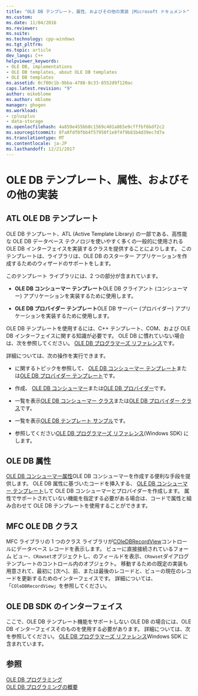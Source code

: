 ```yaml
---
title: "OLE DB テンプレート、属性、およびその他の実装 |Microsoft ドキュメント"
ms.custom: 
ms.date: 11/04/2016
ms.reviewer: 
ms.suite: 
ms.technology: cpp-windows
ms.tgt_pltfrm: 
ms.topic: article
dev_langs: C++
helpviewer_keywords:
- OLE DB, implementations
- OLE DB templates, about OLE DB templates
- OLE DB templates
ms.assetid: 0c780c1b-9bba-4788-8c33-8552d9f120ac
caps.latest.revision: "9"
author: mikeblome
ms.author: mblome
manager: ghogen
ms.workload:
- cplusplus
- data-storage
ms.openlocfilehash: 4a859e455bb0c1569c401a865e9cfffbf6bdf2c2
ms.sourcegitcommit: 8fa8fdf0fbb4f57950f1e8f4f9b81b4d39ec7d7a
ms.translationtype: MT
ms.contentlocale: ja-JP
ms.lasthandoff: 12/21/2017
---
```

# <a name="ole-db-templates-attributes-and-other-implementations"></a>OLE DB テンプレート、属性、およびその他の実装
## <a name="atl-ole-db-templates"></a>ATL OLE DB テンプレート  
 OLE DB テンプレート、ATL (Active Template Library) の一部である、高性能な OLE DB データベース テクノロジを使いやすく多くの一般的に使用される OLE DB インターフェイスを実装するクラスを提供することによりします。 このテンプレートは、ライブラリは、OLE DB のスターター アプリケーションを作成するためのウィザードのサポートをします。  
  
 このテンプレート ライブラリには、2 つの部分が含まれています。  
  
-   **OLE DB コンシューマー テンプレート**OLE DB クライアント (コンシューマー) アプリケーションを実装するために使用します。  
  
-   **OLE DB プロバイダー テンプレート**OLE DB サーバー (プロバイダー) アプリケーションを実装するために使用します。  
  
 OLE DB テンプレートを使用するには、C++ テンプレート、COM、および OLE DB インターフェイスに関する知識が必要です。 OLE DB に慣れていない場合は、次を参照してください。 [OLE DB プログラマーズ リファレンス](https://msdn.microsoft.com/en-us/library/ms713643.aspx)です。  
  
 詳細については、次の操作を実行できます。  
  
-   に関するトピックを参照して、 [OLE DB コンシューマー テンプレート](../../data/oledb/ole-db-consumer-templates-cpp.md)または[OLE DB プロバイダー テンプレート](../../data/oledb/ole-db-provider-templates-cpp.md)です。  
  
-   作成、 [OLE DB コンシューマー](../../data/oledb/creating-an-ole-db-consumer.md)または[OLE DB プロバイダー](../../data/oledb/creating-an-ole-db-provider.md)です。  
  
-   一覧を表示[OLE DB コンシューマー クラス](../../data/oledb/ole-db-consumer-templates-reference.md)または[OLE DB プロバイダー クラス](../../data/oledb/ole-db-provider-templates-reference.md)です。  
  
-   一覧を表示[OLE DB テンプレート サンプル](http://msdn.microsoft.com/en-us/08958863-0b5f-41ad-ae99-fca7440c553c)です。  
  
-   参照してください[OLE DB プログラマーズ リファレンス](https://msdn.microsoft.com/en-us/library/ms713643.aspx)(Windows SDK) にします。  
  
## <a name="ole-db-attributes"></a>OLE DB 属性  
 [OLE DB コンシューマー属性](../../windows/ole-db-consumer-attributes.md)OLE DB コンシューマーを作成する便利な手段を提供します。 OLE DB 属性に基づいたコードを挿入する、 [OLE DB コンシューマー テンプレート](../../data/oledb/ole-db-consumer-templates-reference.md)して OLE DB コンシューマーとプロバイダーを作成します。 属性でサポートされていない機能を指定する必要がある場合は、コードで属性と組み合わせて OLE DB テンプレートを使用することができます。  
  
## <a name="mfc-ole-db-classes"></a>MFC OLE DB クラス  
 MFC ライブラリの 1 つのクラス ライブラリが[COleDBRecordView](../../mfc/reference/coledbrecordview-class.md)コントロールにデータベース レコードを表示します。 ビューに直接接続されているフォーム ビュー、`CRowset`オブジェクトし、のフィールドを表示、`CRowset`ダイアログ テンプレートのコントロール内のオブジェクト。 移動するための既定の実装も用意されて、最初に [次へ]、前、または最後のレコードと、ビューの現在のレコードを更新するためのインターフェイスです。 詳細については、「`COleDBRecordView`」を参照してください。  
  
## <a name="ole-db-sdk-interfaces"></a>OLE DB SDK のインターフェイス  
 ここで、OLE DB テンプレート機能をサポートしない OLE DB の場合には、OLE DB インターフェイスそのものを使用する必要があります。 詳細については、次を参照してください。 [OLE DB プログラマーズ リファレンス](https://msdn.microsoft.com/en-us/library/ms713643.aspx)Windows SDK に含まれています。  
  
## <a name="see-also"></a>参照  
 [OLE DB プログラミング](../../data/oledb/ole-db-programming.md)   
 [OLE DB プログラミングの概要](../../data/oledb/ole-db-programming-overview.md)
